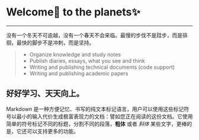 # Welcome👏 to the planets✨

------

没有一个冬天不可逾越，没有一个春天不会来临。最慢的步伐不是跬步，而是徘徊，最快的脚步不是冲刺，而是坚持。


>  * Organize knowledge and study notes
>  * Publish diaries, essays, what you see and think
>  * Writing and publishing technical documents (code support)
>  * Writing and publishing academic papers


## 好好学习、天天向上。

Markdown 是一种方便记忆、书写的纯文本标记语言，用户可以使用这些标记符号以最小的输入代价生成极富表现力的文档：譬如您正在阅读的这份文档。它使用简单的符号标记不同的标题，分割不同的段落，**粗体** 或者 *斜体* 某些文字，更棒的是，它还可以支持更多的功能。